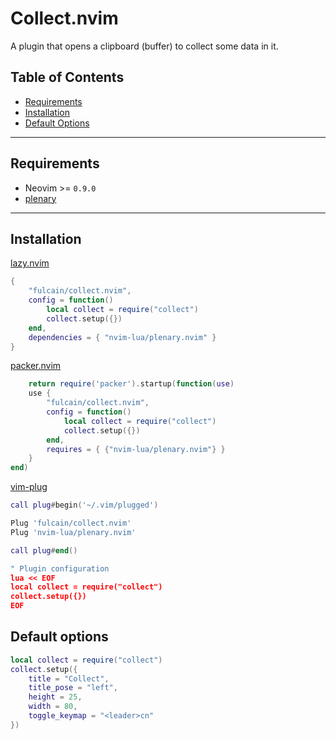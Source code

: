 # Collect.nvim

A plugin that opens a clipboard (buffer) to collect some data in it.

## Table of Contents

- [Requirements](#requirements)
- [Installation](#installation)
- [Default Options](#default-options)

---

## Requirements

- Neovim >= `0.9.0`
- [plenary](https://github.com/nvim-lua/plenary.nvim)

---

## Installation

[lazy.nvim](https://github.com/folke/lazy.nvim)

```lua
{
    "fulcain/collect.nvim",
    config = function()
        local collect = require("collect")
        collect.setup({})
    end,
    dependencies = { "nvim-lua/plenary.nvim" }
}
```

[packer.nvim](https://github.com/wbthomason/packer.nvim)

```lua
    return require('packer').startup(function(use)
    use {
        "fulcain/collect.nvim",
        config = function()
            local collect = require("collect")
            collect.setup({})
        end,
        requires = { {"nvim-lua/plenary.nvim"} }
    }
end)
```

[vim-plug](https://github.com/junegunn/vim-plug)

```lua
call plug#begin('~/.vim/plugged')

Plug 'fulcain/collect.nvim'
Plug 'nvim-lua/plenary.nvim' 

call plug#end()

" Plugin configuration
lua << EOF
local collect = require("collect")
collect.setup({})
EOF
```

## Default options

```lua
local collect = require("collect")
collect.setup({
    title = "Collect",
    title_pose = "left",
    height = 25,
    width = 80,
    toggle_keymap = "<leader>cn"
})
```
